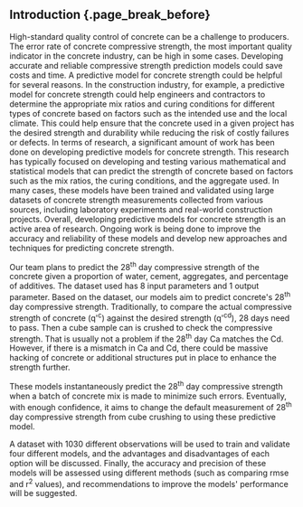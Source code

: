 ## Introduction {.page_break_before}

High-standard quality control of concrete can be a challenge to producers.
The error rate of concrete compressive strength, the most important quality indicator in the concrete industry, can be high in some cases. Developing accurate and reliable compressive strength prediction models could save costs and time. 
A predictive model for concrete strength could be helpful for several reasons. In the construction industry, for example, a predictive model for concrete strength could help engineers and contractors to determine the appropriate mix ratios and curing conditions for different types of concrete based on factors such as the intended use and the local climate. This could help ensure that the concrete used in a given project has the desired strength and durability while reducing the risk of costly failures or defects.
In terms of research, a significant amount of work has been done on developing predictive models for concrete strength. This research has typically focused on developing and testing various mathematical and statistical models that can predict the strength of concrete based on factors such as the mix ratios, the curing conditions, and the aggregate used. In many cases, these models have been trained and validated using large datasets of concrete strength measurements collected from various sources, including laboratory experiments and real-world construction projects.
Overall, developing predictive models for concrete strength is an active area of research. Ongoing work is being done to improve the accuracy and reliability of these models and develop new approaches and techniques for predicting concrete strength.

Our team plans to predict the 28<sup>th</sup> day compressive strength of the concrete given a proportion of water, cement, aggregates, and percentage of additives. The dataset used has 8 input parameters and 1 output parameter. 
Based on the dataset, our models aim to predict concrete's 28<sup>th</sup> day compressive strength. Traditionally, to compare the actual compressive strength of concrete (q'<sup>c</sup>) against the desired strength (q'<sup>cd</sup>), 28 days need to pass. Then a cube sample can is crushed to check the compressive strength. That is usually not a problem if the 28<sup>th</sup> day Ca matches the Cd. However, if there is a mismatch in Ca and Cd, there could be massive hacking of concrete or additional structures put in place to enhance the strength further.

These models instantaneously predict the 28<sup>th</sup> day compressive strength when a batch of concrete mix is made to minimize such errors. Eventually, with enough confidence, it aims to change the default measurement of 28<sup>th</sup> day compressive strength from cube crushing to using these predictive model. 

A dataset with 1030 different observations will be used to train and validate four different models, and the advantages and disadvantages of each option will be discussed. Finally, the accuracy and precision of these models will be assessed using different methods (such as comparing rmse and r<sup>2</sup> values), and recommendations to improve the models' performance will be suggested. 